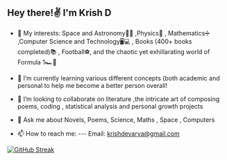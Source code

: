 ## Hey there!✌ I'm Krish D ##

- 🔭 My interests: Space and Astronomy🌌🚀 ,Physics🔭 , Mathematics➗ ,Computer Science and Technology🖥💻 , Books (400+ books completed)📚 , Football⚽, and the chaotic yet exhillarating world of Formula 1🏎🏁

- 🌱 I’m currently learning various different concepts (both academic and personal to help me become a better person overall!

- 👯 I’m looking to collaborate on literature ,the intricate art of composing poems, coding , statistical analysis and personal growth          projects

- 💬 Ask me about Novels, Poems, Science, Maths , Space , Computers

- 📫 How to reach me: --- Email: krishdevarya@gmail.com

[![GitHub Streak](https://github-readme-streak-stats.herokuapp.com?user=CapnFusion&theme=dark&border_radius=25&date_format=M%20j%5B%2C%20Y%5D&border=EBEBEB)](https://git.io/streak-stats)

<!--
**CapnFusion/CapnFusion** is a ✨ _special_ ✨ repository because its `README.md` (this file) appears on your GitHub profile.

Here are some ideas to get you started:


-->
